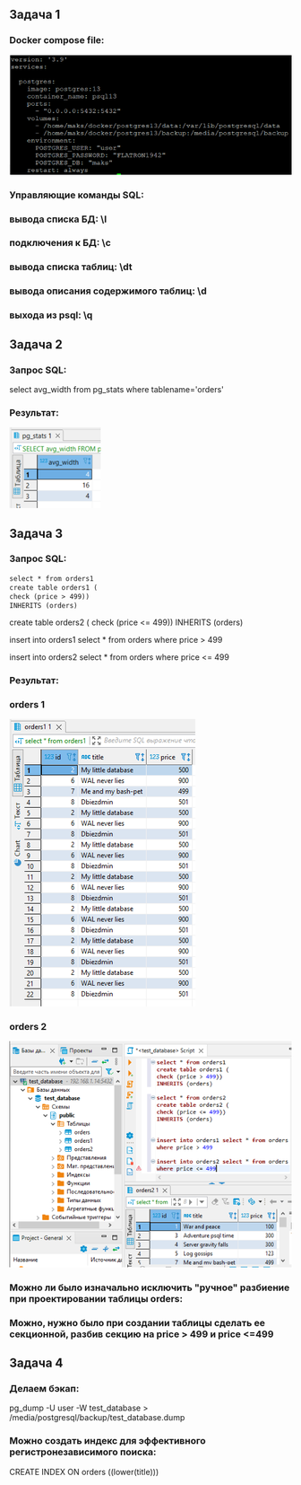 ## Задача 1
### Docker compose file:

![Alt text](https://github.com/maks1001281/devops-netology/blob/main/Home_work/6.4/docker.PNG?raw=true "Optional Title")

### Управляющие команды SQL:

### вывода списка БД: \l
### подключения к БД: \c 
### вывода списка таблиц: \dt 
### вывода описания содержимого таблиц: \d
### выхода из psql: \q

## Задача 2
### Запрос SQL:

select avg_width from pg_stats where tablename='orders'

### Результат:

![Alt text](https://github.com/maks1001281/devops-netology/blob/main/Home_work/6.4/pgstats.PNG?raw=true "Optional Title")

## Задача 3
### Запрос SQL:

	select * from orders1
	create table orders1 (
	check (price > 499))
	INHERITS (orders)


 create table orders2 (
 check (price <= 499))
 INHERITS (orders)


 insert into orders1 select * from orders
 where price > 499

 insert into orders2 select * from orders
 where price <= 499

### Результат:

### orders 1

![Alt text](https://github.com/maks1001281/devops-netology/blob/main/Home_work/6.4/orders_1.PNG?raw=true "Optional Title")

### orders 2

![Alt text](https://github.com/maks1001281/devops-netology/blob/main/Home_work/6.4/orders_2.PNG?raw=true "Optional Title")

### Можно ли было изначально исключить "ручное" разбиение при проектировании таблицы orders:

### Можно, нужно было при создании таблицы сделать ее секционной, разбив секцию на price > 499 и price <=499

## Задача 4
### Делаем бэкап:

pg_dump -U user -W test_database > /media/postgresql/backup/test_database.dump

### Можно создать индекс для эффективного регистронезависимого поиска:

CREATE INDEX ON orders ((lower(title)))

